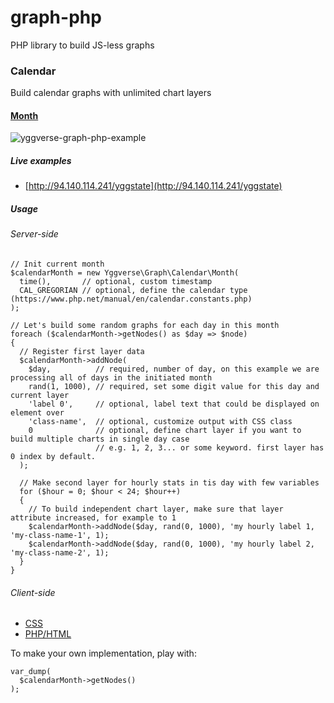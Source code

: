 # graph-php
PHP library to build JS-less graphs

### Calendar

Build calendar graphs with unlimited chart layers

#### [Month](https://github.com/YGGverse/graph-php/blob/main/src/Calendar/Month.php)

![yggverse-graph-php-example](https://github.com/YGGverse/graph-php/assets/108541346/bbac7626-1f0b-476c-b154-f8a6f2933530)

##### Live examples

 * [http://94.140.114.241/yggstate](http://94.140.114.241/yggstate)

##### Usage

###### Server-side

```
// Init current month
$calendarMonth = new Yggverse\Graph\Calendar\Month(
  time(),       // optional, custom timestamp
  CAL_GREGORIAN // optional, define the calendar type (https://www.php.net/manual/en/calendar.constants.php)
);

// Let's build some random graphs for each day in this month
foreach ($calendarMonth->getNodes() as $day => $node)
{
  // Register first layer data
  $calendarMonth->addNode(
    $day,          // required, number of day, on this example we are processing all of days in the initiated month
    rand(1, 1000), // required, set some digit value for this day and current layer
    'label 0',     // optional, label text that could be displayed on element over
    'class-name',  // optional, customize output with CSS class
    0              // optional, define chart layer if you want to build multiple charts in single day case
                   // e.g. 1, 2, 3... or some keyword. first layer has 0 index by default.
  );

  // Make second layer for hourly stats in tis day with few variables
  for ($hour = 0; $hour < 24; $hour++)
  {
    // To build independent chart layer, make sure that layer attribute increased, for example to 1
    $calendarMonth->addNode($day, rand(0, 1000), 'my hourly label 1, 'my-class-name-1', 1);
    $calendarMonth->addNode($day, rand(0, 1000), 'my hourly label 2, 'my-class-name-2', 1);
  }
}
```

###### Client-side

 * [CSS](https://github.com/YGGverse/YGGstate/blob/main/src/public/assets/theme/default/css/yggverse/graph/calendar/month.css)
 * [PHP/HTML](https://github.com/YGGverse/YGGstate/blob/main/src/public/index.php)

To make your own implementation, play with:

```
var_dump(
  $calendarMonth->getNodes()
);
```
